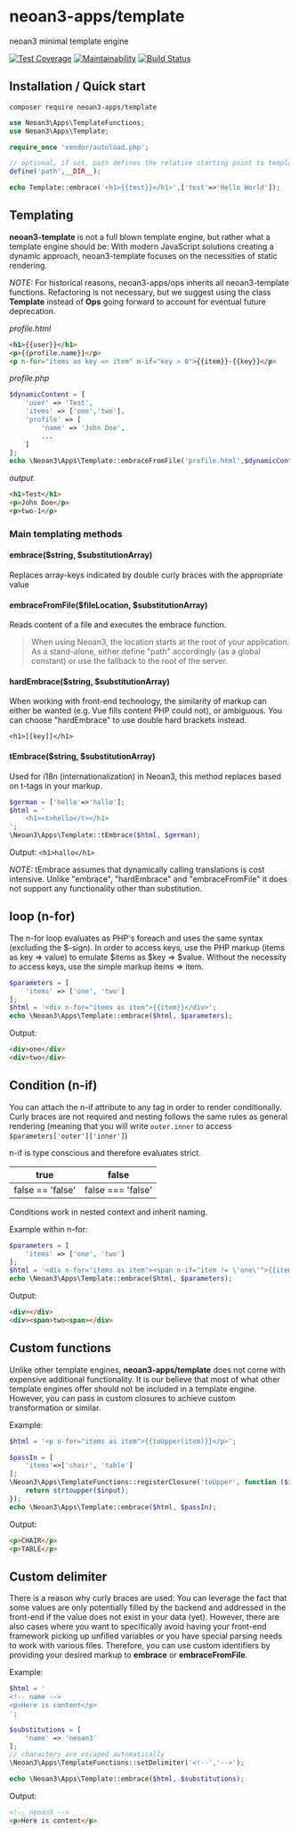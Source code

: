 # neoan3-apps/template
neoan3 minimal template engine

[![Test Coverage](https://api.codeclimate.com/v1/badges/76b09924300375c4d79a/test_coverage)](https://codeclimate.com/github/sroehrl/neoan3-template/test_coverage)
[![Maintainability](https://api.codeclimate.com/v1/badges/76b09924300375c4d79a/maintainability)](https://codeclimate.com/github/sroehrl/neoan3-template/maintainability)
[![Build Status](https://travis-ci.org/sroehrl/neoan3-template.svg?branch=master)](https://travis-ci.org/sroehrl/neoan3-template)

## Installation / Quick start

`composer require neoan3-apps/template`

```php
use Neoan3\Apps\TemplateFunctions;
use Neoan3\Apps\Template;

require_once 'vendor/autoload.php';

// optional, if set, path defines the relative starting point to templates
define('path',__DIR__);

echo Template::embrace('<h1>{{test}}</h1>',['test'=>'Hello World']);
```

## Templating
**neoan3-template** is not a full blown template engine, but rather what a template engine should be: 
With modern JavaScript solutions creating a dynamic approach, neoan3-template focuses on the necessities of static rendering. 

_NOTE:_ For historical reasons, neoan3-apps/ops inherits all neoan3-template functions.
Refactoring is not necessary, but we suggest using the class **Template** instead of **Ops**
going forward to account for eventual future deprecation.

_profile.html_
```HTML
<h1>{{user}}</h1>
<p>{{profile.name}}</p>
<p n-for="items as key => item" n-if="key > 0">{{item}}-{{key}}</p>

```
_profile.php_
```PHP
$dynamicContent = [
    'user' => 'Test',
    'items' => ['one','two'],
    'profile' => [
        'name' => 'John Doe',
        ...
    ]
];
echo \Neoan3\Apps\Template::embraceFromFile('profile.html',$dynamicContent);
```
_output_
```HTML
<h1>Test</h1>
<p>John Doe</p>
<p>two-1</p>
```

### Main templating methods
#### embrace($string, $substitutionArray)
Replaces array-keys indicated by double curly braces with the appropriate value
#### embraceFromFile($fileLocation, $substitutionArray)
Reads content of a file and executes the embrace function.
>When using Neoan3, the location starts at the root of your application. As a stand-alone, either define "path" accordingly (as a global constant) or use the fallback to the root of the server.

#### hardEmbrace($string, $substitutionArray)
When working with front-end technology, the similarity of markup can either be wanted (e.g. Vue fills content PHP could not), or ambiguous.
You can choose "hardEmbrace" to use double hard brackets instead.

`<h1>[[key]]</h1>`
#### tEmbrace($string, $substitutionArray)
Used for i18n (internationalization) in Neoan3, this method replaces based on t-tags in your markup.
```PHP
$german = ['hello'=>'hallo'];
$html = '
    <h1><t>hello</t></h1>
';
\Neoan3\Apps\Template::tEmbrace($html, $german);
```
Output:
`<h1>hallo</h1>`

_NOTE:_ tEmbrace assumes that dynamically calling translations is cost intensive. 
Unlike "embrace", "hardEmbrace" and "embraceFromFile" it does not 
support any functionality other than substitution.  

## loop (n-for)

The n-for loop evaluates as PHP's foreach and uses the same syntax (excluding the $-sign).
In order to access keys, use the PHP markup (items as key => value) to emulate $items as $key => $value.
Without the necessity to access keys, use the simple markup items => item.
```PHP
$parameters = [
    'items' => ['one', 'two']
];
$html = '<div n-for="items as item">{{item}}</div>';
echo \Neoan3\Apps\Template::embrace($html, $parameters);
```
Output:
```html
<div>one</div>
<div>two</div>

```


## Condition (n-if)

You can attach the n-if attribute to any tag in order to render conditionally. 
Curly braces are not required and nesting follows the same rules as general rendering 
(meaning that you will write `outer.inner` to access `$parameters['outer']['inner']`)

n-if is type conscious and therefore evaluates strict.

| true | false |
| --- | --- |
| false == 'false' | false === 'false' |

Conditions work in nested context and inherit naming. 

Example within n-for:
```php
$parameters = [
    'items' => ['one', 'two']
];
$html = '<div n-for="items as item"><span n-if="item != \'one\'">{{item}}</span></div>';
echo \Neoan3\Apps\Template::embrace($html, $parameters);

```
Output:

```html
<div></div>
<div><span>two<span></div>

```

## Custom functions

Unlike other template engines, **neoan3-apps/template** does not come with expensive additional functionality.
It is our believe that most of what other template engines offer should not be included in a template engine.
However, you can pass in custom closures to achieve custom transformation or similar.

Example:

```PHP
$html = '<p n-for="items as item">{{toUpper(item)}}</p>';

$passIn = [
    'items'=>['chair', 'table']
];
\Neoan3\Apps\TemplateFunctions::registerClosure('toUpper', function ($input){
    return strtoupper($input);
});
echo \Neoan3\Apps\Template::embrace($html, $passIn);
```

Output:

```html
<p>CHAIR</p>
<p>TABLE</p>

```

## Custom delimiter

There is a reason why curly braces are used: You can leverage the fact that some values are only potentially filled by the backend and 
addressed in the front-end if the value does not exist in your data (yet).
However, there are also cases where you want to specifically avoid having your front-end 
framework picking up unfilled variables or you have special parsing needs to work with various files.
Therefore, you can use custom identifiers by providing your desired markup to **embrace** or **embraceFromFile**.

Example:

```php
$html = '
<!-- name -->
<p>Here is content</p>
';

$substitutions = [
    'name' => 'neoan3'
];
// characters are escaped automatically
\Neoan3\Apps\TemplateFunctions::setDelimiter('<!--','-->');

echo \Neoan3\Apps\Template::embrace($html, $substitutions);
```

Output:

```html
<!-- neoan3 -->
<p>Here is content</p>
```
